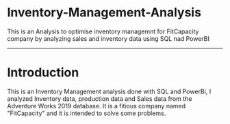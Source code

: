 # Inventory-Management-Analysis
This is an Analysis to optimise inventory managemnt for FitCapacity company by analyzing sales and inventory data using SQL nad PowerBI

--------------------------------------------------------

# Introduction
This is an Inventory Management analysis done with SQL and PowerBi, I analyzed Inventory data, production data and Sales data from the Adventure Works 2019 database. It is a fitious company named "FitCapacity" and it is intended to solve some problems.
